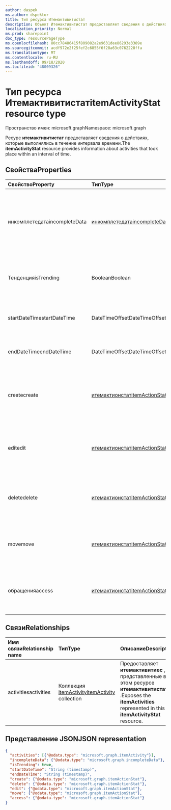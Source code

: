 ```yaml
---
author: daspek
ms.author: dspektor
title: Тип ресурса Итемактивитистат
description: Объект Итемактивитистат предоставляет сведения о действиях, выполненных с элементом.
localization_priority: Normal
ms.prod: sharepoint
doc_type: resourcePageType
ms.openlocfilehash: 80cc78486415f809082a2e9631dee86293e3389e
ms.sourcegitcommit: acdf972e2f25fef2c6855f6f28a63c0762228ffa
ms.translationtype: MT
ms.contentlocale: ru-RU
ms.lasthandoff: 09/18/2020
ms.locfileid: "48009326"
---
```

# <a name="itemactivitystat-resource-type"></a><span data-ttu-id="0c68f-103">Тип ресурса Итемактивитистат</span><span class="sxs-lookup"><span data-stu-id="0c68f-103">itemActivityStat resource type</span></span>

<span data-ttu-id="0c68f-104">Пространство имен: microsoft.graph</span><span class="sxs-lookup"><span data-stu-id="0c68f-104">Namespace: microsoft.graph</span></span>

<span data-ttu-id="0c68f-105">Ресурс **итемактивитистат** предоставляет сведения о действиях, которые выполнялись в течение интервала времени.</span><span class="sxs-lookup"><span data-stu-id="0c68f-105">The **itemActivityStat** resource provides information about activities that took place within an interval of time.</span></span>

## <a name="properties"></a><span data-ttu-id="0c68f-106">Свойства</span><span class="sxs-lookup"><span data-stu-id="0c68f-106">Properties</span></span>

| <span data-ttu-id="0c68f-107">Свойство</span><span class="sxs-lookup"><span data-stu-id="0c68f-107">Property</span></span>         | <span data-ttu-id="0c68f-108">Тип</span><span class="sxs-lookup"><span data-stu-id="0c68f-108">Type</span></span>                    | <span data-ttu-id="0c68f-109">Описание</span><span class="sxs-lookup"><span data-stu-id="0c68f-109">Description</span></span>
|:-----------------|:------------------------|:----------------------------------------
| <span data-ttu-id="0c68f-110">инкомплетедата</span><span class="sxs-lookup"><span data-stu-id="0c68f-110">incompleteData</span></span>   | <span data-ttu-id="0c68f-111">[инкомплетедата][]</span><span class="sxs-lookup"><span data-stu-id="0c68f-111">[incompleteData][]</span></span>      | <span data-ttu-id="0c68f-112">Указывает, что статистика в этом интервале основана на неполных данных.</span><span class="sxs-lookup"><span data-stu-id="0c68f-112">Indicates that the statistics in this interval are based on incomplete data.</span></span> <span data-ttu-id="0c68f-113">Только для чтения.</span><span class="sxs-lookup"><span data-stu-id="0c68f-113">Read-only.</span></span>
| <span data-ttu-id="0c68f-114">Тенденция</span><span class="sxs-lookup"><span data-stu-id="0c68f-114">isTrending</span></span>       | <span data-ttu-id="0c68f-115">Boolean</span><span class="sxs-lookup"><span data-stu-id="0c68f-115">Boolean</span></span>                 | <span data-ttu-id="0c68f-116">Указывает, является ли элемент "тенденция".</span><span class="sxs-lookup"><span data-stu-id="0c68f-116">Indicates whether the item is "trending."</span></span> <span data-ttu-id="0c68f-117">Только для чтения.</span><span class="sxs-lookup"><span data-stu-id="0c68f-117">Read-only.</span></span>
| <span data-ttu-id="0c68f-118">startDateTime</span><span class="sxs-lookup"><span data-stu-id="0c68f-118">startDateTime</span></span>    | <span data-ttu-id="0c68f-119">DateTimeOffset</span><span class="sxs-lookup"><span data-stu-id="0c68f-119">DateTimeOffset</span></span>          | <span data-ttu-id="0c68f-120">Время начала интервала.</span><span class="sxs-lookup"><span data-stu-id="0c68f-120">When the interval starts.</span></span> <span data-ttu-id="0c68f-121">Только для чтения.</span><span class="sxs-lookup"><span data-stu-id="0c68f-121">Read-only.</span></span>
| <span data-ttu-id="0c68f-122">endDateTime</span><span class="sxs-lookup"><span data-stu-id="0c68f-122">endDateTime</span></span>      | <span data-ttu-id="0c68f-123">DateTimeOffset</span><span class="sxs-lookup"><span data-stu-id="0c68f-123">DateTimeOffset</span></span>          | <span data-ttu-id="0c68f-124">По окончании интервала.</span><span class="sxs-lookup"><span data-stu-id="0c68f-124">When the interval ends.</span></span> <span data-ttu-id="0c68f-125">Только для чтения.</span><span class="sxs-lookup"><span data-stu-id="0c68f-125">Read-only.</span></span>
| <span data-ttu-id="0c68f-126">create</span><span class="sxs-lookup"><span data-stu-id="0c68f-126">create</span></span>           | <span data-ttu-id="0c68f-127">[итемактионстат][]</span><span class="sxs-lookup"><span data-stu-id="0c68f-127">[itemActionStat][]</span></span>      | <span data-ttu-id="0c68f-128">Статистика по действиям по **созданию** в этом интервале.</span><span class="sxs-lookup"><span data-stu-id="0c68f-128">Statistics about the **create** actions in this interval.</span></span> <span data-ttu-id="0c68f-129">Только для чтения.</span><span class="sxs-lookup"><span data-stu-id="0c68f-129">Read-only.</span></span>
| <span data-ttu-id="0c68f-130">edit</span><span class="sxs-lookup"><span data-stu-id="0c68f-130">edit</span></span>             | <span data-ttu-id="0c68f-131">[итемактионстат][]</span><span class="sxs-lookup"><span data-stu-id="0c68f-131">[itemActionStat][]</span></span>      | <span data-ttu-id="0c68f-132">Статистика действий **редактирования** в этом интервале.</span><span class="sxs-lookup"><span data-stu-id="0c68f-132">Statistics about the **edit** actions in this interval.</span></span> <span data-ttu-id="0c68f-133">Только для чтения.</span><span class="sxs-lookup"><span data-stu-id="0c68f-133">Read-only.</span></span>
| <span data-ttu-id="0c68f-134">delete</span><span class="sxs-lookup"><span data-stu-id="0c68f-134">delete</span></span>           | <span data-ttu-id="0c68f-135">[итемактионстат][]</span><span class="sxs-lookup"><span data-stu-id="0c68f-135">[itemActionStat][]</span></span>      | <span data-ttu-id="0c68f-136">Статистика действий **удаления** в этом интервале.</span><span class="sxs-lookup"><span data-stu-id="0c68f-136">Statistics about the **delete** actions in this interval.</span></span> <span data-ttu-id="0c68f-137">Только для чтения.</span><span class="sxs-lookup"><span data-stu-id="0c68f-137">Read-only.</span></span>
| <span data-ttu-id="0c68f-138">move</span><span class="sxs-lookup"><span data-stu-id="0c68f-138">move</span></span>             | <span data-ttu-id="0c68f-139">[итемактионстат][]</span><span class="sxs-lookup"><span data-stu-id="0c68f-139">[itemActionStat][]</span></span>      | <span data-ttu-id="0c68f-140">Статистика действий **перемещения** в этом интервале.</span><span class="sxs-lookup"><span data-stu-id="0c68f-140">Statistics about the **move** actions in this interval.</span></span> <span data-ttu-id="0c68f-141">Только для чтения.</span><span class="sxs-lookup"><span data-stu-id="0c68f-141">Read-only.</span></span>
| <span data-ttu-id="0c68f-142">обращения</span><span class="sxs-lookup"><span data-stu-id="0c68f-142">access</span></span>           | <span data-ttu-id="0c68f-143">[итемактионстат][]</span><span class="sxs-lookup"><span data-stu-id="0c68f-143">[itemActionStat][]</span></span>      | <span data-ttu-id="0c68f-144">Статистика действий **доступа** в этом интервале.</span><span class="sxs-lookup"><span data-stu-id="0c68f-144">Statistics about the **access** actions in this interval.</span></span> <span data-ttu-id="0c68f-145">Только для чтения.</span><span class="sxs-lookup"><span data-stu-id="0c68f-145">Read-only.</span></span>

[итемактионстат]: itemactionstat.md
[itemActionStat]: itemactionstat.md
[инкомплетедата]: incompletedata.md
[incompleteData]: incompletedata.md

## <a name="relationships"></a><span data-ttu-id="0c68f-148">Связи</span><span class="sxs-lookup"><span data-stu-id="0c68f-148">Relationships</span></span>

| <span data-ttu-id="0c68f-149">Имя связи</span><span class="sxs-lookup"><span data-stu-id="0c68f-149">Relationship name</span></span> | <span data-ttu-id="0c68f-150">Тип</span><span class="sxs-lookup"><span data-stu-id="0c68f-150">Type</span></span>                        | <span data-ttu-id="0c68f-151">Описание</span><span class="sxs-lookup"><span data-stu-id="0c68f-151">Description</span></span>
|:------------------|:----------------------------|:---------------------------
| <span data-ttu-id="0c68f-152">activities</span><span class="sxs-lookup"><span data-stu-id="0c68f-152">activities</span></span>        | <span data-ttu-id="0c68f-153">Коллекция [itemActivity][]</span><span class="sxs-lookup"><span data-stu-id="0c68f-153">[itemActivity][] collection</span></span> | <span data-ttu-id="0c68f-154">Предоставляет **итемактивитиес** , представленные в этом ресурсе **итемактивитистат** .</span><span class="sxs-lookup"><span data-stu-id="0c68f-154">Exposes the **itemActivities** represented in this **itemActivityStat** resource.</span></span>

[itemActivity]: itemactivity.md

## <a name="json-representation"></a><span data-ttu-id="0c68f-156">Представление JSON</span><span class="sxs-lookup"><span data-stu-id="0c68f-156">JSON representation</span></span>

<!-- {
  "blockType": "resource",
  "optionalProperties": [ ],
  "baseType": "microsoft.graph.entity",
  "@type": "microsoft.graph.itemActivityStat",
}-->

```json
{
  "activities": [{"@odata.type": "microsoft.graph.itemActivity"}],
  "incompleteData": {"@odata.type": "microsoft.graph.incompleteData"},
  "isTrending": true,
  "startDateTime": "String (timestamp)",
  "endDateTime": "String (timestamp)",
  "create": {"@odata.type": "microsoft.graph.itemActionStat"},
  "delete": {"@odata.type": "microsoft.graph.itemActionStat"},
  "edit": {"@odata.type": "microsoft.graph.itemActionStat"},
  "move": {"@odata.type": "microsoft.graph.itemActionStat"},
  "access": {"@odata.type": "microsoft.graph.itemActionStat"}
}
```

<!--
{
  "type": "#page.annotation",
  "description": "The ItemActivityStat object provides information about activities that took place on an item.",
  "keywords": "activities,activity,action,analytics",
  "section": "documentation",
  "tocPath": "Resources/ItemActivityStat",
  "suppressions": []
}
-->

